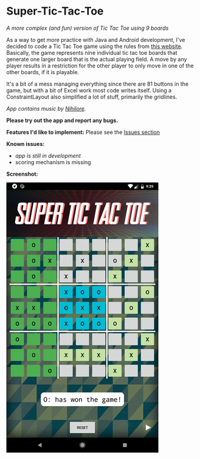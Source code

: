 # Super-Tic-Tac-Toe
_A more complex (and fun) version of Tic Tac Toe using 9 boards_

As a way to get more practice with Java and Android development, I've decided to code a Tic Tac Toe game using the rules from
[this website](https://mathwithbaddrawings.com/2013/06/16/ultimate-tic-tac-toe/). Basically, the game represents nine individual tic 
tac toe boards that generate one larger board that is the actual playing field. A move by any player results in a restriction for 
the other player to only move in one of the other boards, if it is playable. 

It's a bit of a mess managing everything since there are 81 buttons in the game, but with a bit of Excel work most code
writes itself. Using a ConstraintLayout also simplified a lot of stuff, primarily the gridlines. 

_App contains music by [Nihilore](https://soundcloud.com/nihilore/bush-week)._

**Please try out the app and report any bugs.**

**Features I'd like to implement:** Please see the [Issues section](https://github.com/adriantache/Super-Tic-Tac-Toe/issues)

**Known issues:**
* _app is still in development_
* scoring mechanism is missing

**Screenshot:**

![Screenshot](https://github.com/adriantache/Super-Tic-Tac-Toe/blob/master/_DESIGN/screenshot.png)
